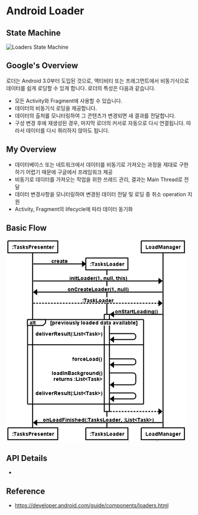 # Android Loader

## State Machine

![Loaders State Machine](http://i.stack.imgur.com/7tGUY.png)

## Google's Overview

로더는 Android 3.0부터 도입된 것으로, 액티비티 또는 프래그먼트에서 비동기식으로 데이터를 쉽게 로딩할 수 있게 합니다. 로더의 특성은 다음과 같습니다.

  - 모든 Activity와 Fragment에 사용할 수 있습니다.
  - 데이터의 비동기식 로딩을 제공합니다.
  - 데이터의 출처를 모니터링하여 그 콘텐츠가 변경되면 새 결과를 전달합니다.
  - 구성 변경 후에 재생성된 경우, 마지막 로더의 커서로 자동으로 다시 연결됩니다. 따라서 데이터를 다시 쿼리하지 않아도 됩니다.

## My Overview

- 데이터베이스 또는 네트워크에서 데이터를 비동기로 가져오는 과정을 제대로 구현하기 어렵기 때문에 구글에서 프레임워크 제공
- 비동기로 데이터를 가져오는 작업을 위한 쓰레드 관리, 결과는 Main Thread로 전달
- 데이터 변경사항을 모니터링하여 변경된 데이터 전달 및 로딩 중 취소 operation 지원
- Activity, Fragment의 lifecycle에 따라 데이터 동기화

## Basic Flow

![](images/mvp-loaders.png)

## API Details

-  


## Reference

- https://developer.android.com/guide/components/loaders.html
